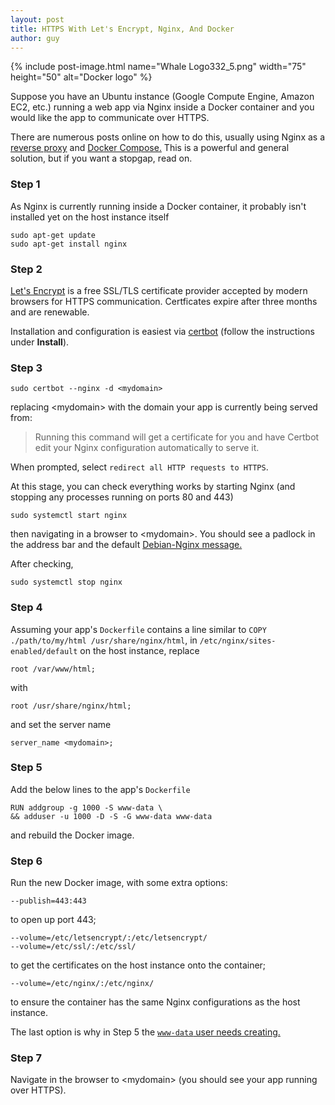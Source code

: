 ```yaml
---
layout: post
title: HTTPS With Let's Encrypt, Nginx, And Docker
author: guy
---
```


{% include post-image.html name="Whale Logo332_5.png" width="75" height="50" alt="Docker logo" %}

Suppose you have an Ubuntu instance (Google Compute Engine, Amazon EC2, etc.) running a web app via Nginx inside a Docker container and you would like the app to communicate over HTTPS.

There are numerous posts online on how to do this, usually using Nginx as a [reverse proxy](https://en.wikipedia.org/wiki/Reverse_proxy) and [Docker Compose.](https://docs.docker.com/compose/overview/) This is a powerful and general solution, but if you want a stopgap, read on.

### Step 1

As Nginx is currently running inside a Docker container, it probably isn't installed yet on the host instance itself

```
sudo apt-get update
sudo apt-get install nginx
```

### Step 2

[Let's Encrypt](https://letsencrypt.org/) is a free SSL/TLS certificate provider accepted by modern browsers for HTTPS communication. Certficates expire after three months and are renewable.

Installation and configuration is easiest via [certbot](https://certbot.eff.org/#ubuntuxenial-nginx) (follow the instructions under **Install**).

### Step 3

```
sudo certbot --nginx -d <mydomain>
```

replacing \<mydomain\> with the domain your app is currently being served from:

> Running this command will get a certificate for you and have Certbot edit your Nginx configuration automatically to serve it. 

When prompted, select `redirect all HTTP requests to HTTPS`.

At this stage, you can check everything works by starting Nginx (and stopping any processes running on ports 80 and 443)

```
sudo systemctl start nginx
```

then navigating in a browser to \<mydomain\>. You should see a padlock in the address bar and the default [Debian-Nginx message.](https://www.howtoforge.com/images/install_and_configure_lemp_in_debian_9/6.PNG)

After checking,

```
sudo systemctl stop nginx
```

### Step 4

Assuming your app's `Dockerfile` contains a line similar to `COPY ./path/to/my/html /usr/share/nginx/html`, in `/etc/nginx/sites-enabled/default` on the host instance, replace

```
root /var/www/html;
```

with 

```
root /usr/share/nginx/html;
```

and set the server name

```
server_name <mydomain>;
```

### Step 5

Add the below lines to the app's `Dockerfile`

```
RUN addgroup -g 1000 -S www-data \
&& adduser -u 1000 -D -S -G www-data www-data
```

and rebuild the Docker image.

### Step 6

Run the new Docker image, with some extra options:

```
--publish=443:443
```

to open up port 443;

```
--volume=/etc/letsencrypt/:/etc/letsencrypt/
--volume=/etc/ssl/:/etc/ssl/
```

to get the certificates on the host instance onto the container;

```
--volume=/etc/nginx/:/etc/nginx/
```

to ensure the container has the same Nginx configurations as the host instance.

The last option is why in Step 5 the [`www-data` user needs creating.](http://blog.tobiasforkel.de/en/2016/09/10/nginx-docker-container-and-getpwnamwww-data-problem/)

### Step 7

Navigate in the browser to \<mydomain\> (you should see your app running over HTTPS).
